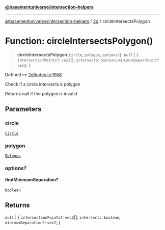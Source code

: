 [**@basementuniverse/intersection-helpers**](../../README.md)

***

[@basementuniverse/intersection-helpers](../../README.md) / [2d](../README.md) / circleIntersectsPolygon

# Function: circleIntersectsPolygon()

> **circleIntersectsPolygon**(`circle`, `polygon`, `options?`): `null` \| \{ `intersectionPoints?`: `vec2`[]; `intersects`: `boolean`; `minimumSeparation?`: `vec2`; \}

Defined in: [2d/index.ts:1958](https://github.com/basementuniverse/intersection-helpers/blob/39011b43f2fd5dca5c24f1c152bb983bef87ec23/src/2d/index.ts#L1958)

Check if a circle intersects a polygon

Returns null if the polygon is invalid

## Parameters

### circle

[`Circle`](../types/type-aliases/Circle.md)

### polygon

[`Polygon`](../types/type-aliases/Polygon.md)

### options?

#### findMinimumSeparation?

`boolean`

## Returns

`null` \| \{ `intersectionPoints?`: `vec2`[]; `intersects`: `boolean`; `minimumSeparation?`: `vec2`; \}
